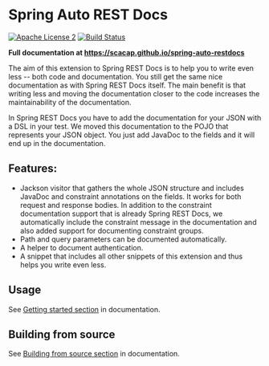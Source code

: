 # Spring Auto REST Docs
[![Apache License 2](https://img.shields.io/badge/license-ASF2-blue.svg)](https://www.apache.org/licenses/LICENSE-2.0.txt)
[![Build Status](https://travis-ci.org/ScaCap/spring-auto-restdocs.svg?branch=master.svg?branch=master)](https://travis-ci.org/ScaCap/spring-auto-restdocs.svg?branch=master)

**Full documentation at https://scacap.github.io/spring-auto-restdocs**

The aim of this extension to Spring REST Docs is to help you to write
even less -- both code and documentation.
You still get the same nice documentation as with Spring REST Docs itself.
The main benefit is that writing less and moving the documentation closer
to the code increases the maintainability of the documentation.

In Spring REST Docs you have to add the documentation for your JSON with
a DSL in your test. We moved this documentation to the POJO that represents
your JSON object. You just add JavaDoc to the fields and it will end
up in the documentation.

## Features:

* Jackson visitor that gathers the whole JSON structure and includes JavaDoc
and constraint annotations on the fields. It works for both request and
response bodies. In addition to the constraint documentation support that
is already Spring REST Docs, we automatically include the constraint message
in the documentation and also added support for documenting constraint groups.
* Path and query parameters can be documented automatically.
* A helper to document authentication.
* A snippet that includes all other snippets of this extension and thus helps
you write even less.

## Usage

See [Getting started section](https://scacap.github.io/spring-auto-restdocs/#_getting_started) in documentation.

## Building from source

See [Building from source section](https://scacap.github.io/spring-auto-restdocs/#_building_from_source) in documentation.

